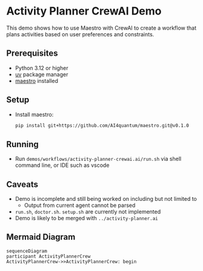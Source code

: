# Activity Planner CrewAI Demo

This demo shows how to use Maestro with CrewAI to create a workflow that plans activities based on user preferences and constraints.

## Prerequisites

* Python 3.12 or higher
* [uv](https://github.com/astral-sh/uv) package manager
* [maestro](https://github.com/AI4quantum/maestro) installed

## Setup

* Install maestro:
    ```bash
    pip install git+https://github.com/AI4quantum/maestro.git@v0.1.0
    ```

## Running

* Run `demos/workflows/activity-planner-crewai.ai/run.sh` via shell command line, or IDE such as vscode

## Caveats

* Demo is incomplete and still being worked on including but not limited to
  * Output from current agent cannot be parsed
* `run.sh`, `doctor.sh`. `setup.sh` are currently not implemented
* Demo is likely to be merged with `../activity-planner.ai`

## Mermaid Diagram

<!-- MERMAID_START -->
```mermaid
sequenceDiagram
participant ActivityPlannerCrew
ActivityPlannerCrew->>ActivityPlannerCrew: begin
```
<!-- MERMAID_END -->

